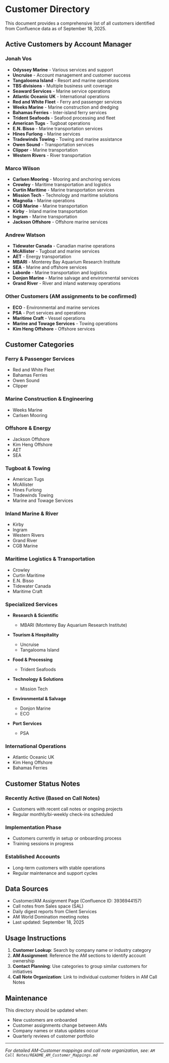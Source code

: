 # Customer Directory

This document provides a comprehensive list of all customers identified from Confluence data as of September 18, 2025.

## Active Customers by Account Manager

### Jonah Vos
- **Odyssey Marine** - Various services and support
- **Uncruise** - Account management and customer success
- **Tangalooma Island** - Resort and marine operations
- **TBS divisions** - Multiple business unit coverage
- **Seaward Services** - Marine service operations
- **Atlantic Oceanic UK** - International operations
- **Red and White Fleet** - Ferry and passenger services
- **Weeks Marine** - Marine construction and dredging
- **Bahamas Ferries** - Inter-island ferry services
- **Trident Seafoods** - Seafood processing and fleet
- **American Tugs** - Tugboat operations
- **E.N. Bisso** - Marine transportation services
- **Hines Furlong** - Marine services
- **Tradewinds Towing** - Towing and marine assistance
- **Owen Sound** - Transportation services
- **Clipper** - Marine transportation
- **Western Rivers** - River transportation

### Marco Wilson
- **Carlsen Mooring** - Mooring and anchoring services
- **Crowley** - Maritime transportation and logistics
- **Curtin Maritime** - Marine transportation services
- **Mission Tech** - Technology and maritime solutions
- **Magnolia** - Marine operations
- **CGB Marine** - Marine transportation
- **Kirby** - Inland marine transportation
- **Ingram** - Marine transportation
- **Jackson Offshore** - Offshore marine services

### Andrew Watson
- **Tidewater Canada** - Canadian marine operations
- **McAllister** - Tugboat and marine services
- **AET** - Energy transportation
- **MBARI** - Monterey Bay Aquarium Research Institute
- **SEA** - Marine and offshore services
- **Laborde** - Marine transportation and logistics
- **Donjon Marine** - Marine salvage and environmental services
- **Grand River** - River and inland waterway operations

### Other Customers (AM assignments to be confirmed)
- **ECO** - Environmental and marine services
- **PSA** - Port services and operations
- **Maritime Craft** - Vessel operations
- **Marine and Towage Services** - Towing operations
- **Kim Heng Offshore** - Offshore services

## Customer Categories

### Ferry & Passenger Services
- Red and White Fleet
- Bahamas Ferries
- Owen Sound
- Clipper

### Marine Construction & Engineering
- Weeks Marine
- Carlsen Mooring

### Offshore & Energy
- Jackson Offshore
- Kim Heng Offshore
- AET
- SEA

### Tugboat & Towing
- American Tugs
- McAllister
- Hines Furlong
- Tradewinds Towing
- Marine and Towage Services

### Inland Marine & River
- Kirby
- Ingram
- Western Rivers
- Grand River
- CGB Marine

### Maritime Logistics & Transportation
- Crowley
- Curtin Maritime
- E.N. Bisso
- Tidewater Canada
- Maritime Craft

### Specialized Services
- **Research & Scientific**
  - MBARI (Monterey Bay Aquarium Research Institute)
  
- **Tourism & Hospitality**
  - Uncruise
  - Tangalooma Island
  
- **Food & Processing**
  - Trident Seafoods
  
- **Technology & Solutions**
  - Mission Tech
  
- **Environmental & Salvage**
  - Donjon Marine
  - ECO
  
- **Port Services**
  - PSA

### International Operations
- Atlantic Oceanic UK
- Kim Heng Offshore
- Bahamas Ferries

## Customer Status Notes

### Recently Active (Based on Call Notes)
- Customers with recent call notes or ongoing projects
- Regular monthly/bi-weekly check-ins scheduled

### Implementation Phase
- Customers currently in setup or onboarding process
- Training sessions in progress

### Established Accounts
- Long-term customers with stable operations
- Regular maintenance and support cycles

## Data Sources

- Customer/AM Assignment Page (Confluence ID: 3936944157)
- Call notes from Sales space (SAL)
- Daily digest reports from Client Services
- AM World Domination meeting notes
- Last updated: September 18, 2025

## Usage Instructions

1. **Customer Lookup**: Search by company name or industry category
2. **AM Assignment**: Reference the AM sections to identify account ownership
3. **Contact Planning**: Use categories to group similar customers for initiatives
4. **Call Note Organization**: Link to individual customer folders in AM Call Notes

## Maintenance

This directory should be updated when:
- New customers are onboarded
- Customer assignments change between AMs
- Company names or status updates occur
- Quarterly reviews of customer portfolio

---

*For detailed AM-Customer mappings and call note organization, see: `AM Call Notes/README_AM_Customer_Mappings.md`*